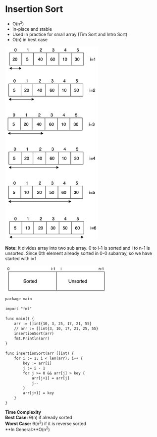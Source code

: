 # Insertion Sort

- O(n<sup>2</sup>)
- In-place and stable
- Used in practice for small array (Tim Sort and Intro Sort)
- O(n) in best case


![](docs/insertion_sort-page-1.png)

**Note:** It divides array into two sub array. 0 to i-1 is sorted and i to n-1 is unsorted. Since 0th element already sorted in 0-0 subarray, so we have started with i=1

![](docs/insertion_sort-page-2.png)

```
package main

import "fmt"

func main() {
	arr := []int{10, 3, 25, 17, 21, 55}
	// arr := []int{3, 10, 17, 21, 25, 55}
	insertionSort(arr)
	fmt.Println(arr)
}

func insertionSort(arr []int) {
	for i := 1; i < len(arr); i++ {
		key := arr[i]
		j := i - 1
		for j >= 0 && arr[j] > key {
			arr[j+1] = arr[j]
			j--
		}
		arr[j+1] = key
	}
}
```

**Time Complexity**<br/>
**Best Case:** &theta;(n) if already sorted <br/>
**Worst Case:** &theta;(n<sup>2</sup>) if it is reverse sorted <br/>
**In General:**O(n<sup>2</sup>) <br/>